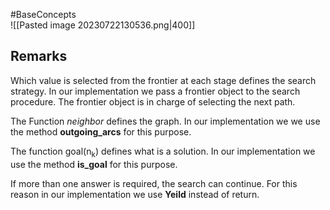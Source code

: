 #BaseConcepts  
![[Pasted image 20230722130536.png|400]]
## Remarks
Which value is selected from the frontier at each stage defines the search strategy. In our implementation we pass a frontier object to the search procedure. The frontier object is in charge of selecting the next path.

The Function *neighbor* defines the graph. In our implementation we we use the method **outgoing_arcs** for this purpose.

The function goal(n<sub>k</sub>) defines what is a solution. In our implementation we use the method **is_goal** for this purpose. 

If more than one answer is required, the search can continue. For this reason in our implementation we use **Yeild** instead of return.
